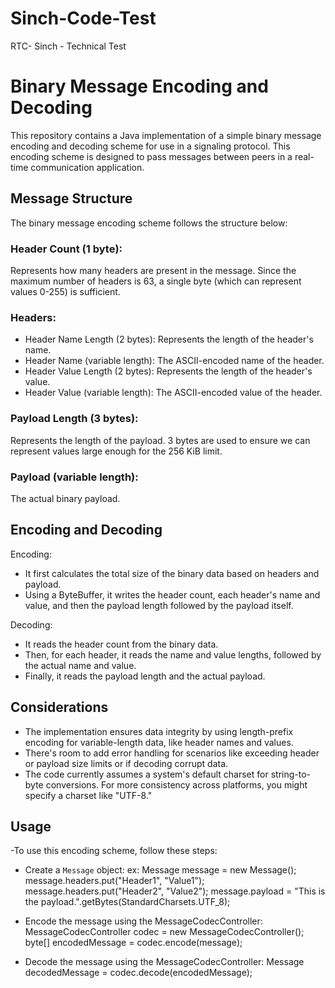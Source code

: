 # Sinch-Code-Test
RTC- Sinch - Technical Test

# Binary Message Encoding and Decoding

This repository contains a Java implementation of a simple binary message encoding and decoding scheme for use in a signaling protocol. This encoding scheme is designed to pass messages between peers in a real-time communication application.

## Message Structure

The binary message encoding scheme follows the structure below:

### Header Count (1 byte):
Represents how many headers are present in the message. Since the maximum number of headers is 63, a single byte (which can represent values 0-255) is sufficient.

### Headers:
- Header Name Length (2 bytes): Represents the length of the header's name.
- Header Name (variable length): The ASCII-encoded name of the header.
- Header Value Length (2 bytes): Represents the length of the header's value.
- Header Value (variable length): The ASCII-encoded value of the header.

### Payload Length (3 bytes):
Represents the length of the payload. 3 bytes are used to ensure we can represent values large enough for the 256 KiB limit.

### Payload (variable length):
The actual binary payload.

## Encoding and Decoding

Encoding:
- It first calculates the total size of the binary data based on headers and payload.
- Using a ByteBuffer, it writes the header count, each header's name and value, and then the payload length followed by the payload itself.

Decoding:
- It reads the header count from the binary data.
- Then, for each header, it reads the name and value lengths, followed by the actual name and value.
- Finally, it reads the payload length and the actual payload.

## Considerations

- The implementation ensures data integrity by using length-prefix encoding for variable-length data, like header names and values.
- There's room to add error handling for scenarios like exceeding header or payload size limits or if decoding corrupt data.
- The code currently assumes a system's default charset for string-to-byte conversions. For more consistency across platforms, you might specify a charset like "UTF-8."

## Usage
-To use this encoding scheme, follow these steps:
- Create a `Message` object:
ex:
   Message message = new Message();
   message.headers.put("Header1", "Value1");
   message.headers.put("Header2", "Value2");
   message.payload = "This is the payload.".getBytes(StandardCharsets.UTF_8);
  
- Encode the message using the MessageCodecController:
  MessageCodecController codec = new MessageCodecController();
  byte[] encodedMessage = codec.encode(message);
  
- Decode the message using the MessageCodecController:
  Message decodedMessage = codec.decode(encodedMessage);





